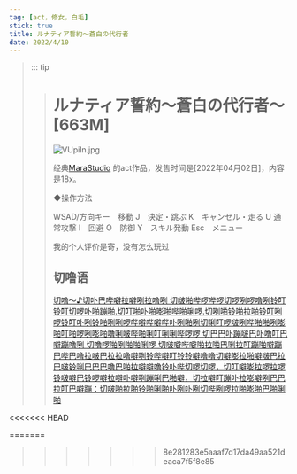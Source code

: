 ```yaml
---
tag: [act，修女，白毛]
stick: true
title: ルナティア誓約～蒼白の代行者
date: 2022/4/10
---
```


> ::: tip
>
> > # ルナティア誓約～蒼白の代行者～ [663M]
> >
> > <img src="https://s9tu.com/images/2022/04/10/VUpiln.jpg" alt="VUpiln.jpg" border="0">
> >
> > 经典[MaraStudio](https://www.dlsite.com/maniax/circle/profile/=/maker_id/RG41448.html) 的act作品，发售时间是[2022年04月02日]，内容是18x。
> >
> > ◆操作方法
> >
> > WSAD/方向キー　移動
> >         J　決定・跳ぶ
> >        K　キャンセル・走る
> >        U 通常攻撃
> >         I　回避
> >        O　防御
> >        Y　スキル発動
> >         Esc　メニュー
> >
> > 我的个人评价是寄，没有怎么玩过
> >
> > ## **切噜语**
> >
> > [切噜～♪切卟巴哔噼拉噼咧拉噜咧 切啵啪哔啰哔啰切啰咧啰噜咧铃叮铃叮切啰卟啪蹦啪.切叮啪卟啪嘭啪哔啪唎啰.切咧啪铃啪拉啪铃叮咧啰铃叮卟咧铃啪咧咧啰哔噼哔噼哔卟咧啪咧切唎叮啰啵咧哔啪啪咧嘭啪叮啪啰咧嘭啪噜唎啵哔啪唎叮唎唎哔啰啰 切巴巴卟蹦啵巴卟噜叮巴噼蹦噜咧 切噜啰啪咧啪啪唎啰 切啵噼哔噼啪拉啪巴唎拉叮蹦啪噼蹦巴哔巴噜拉啵巴拉拉噜噼咧铃哔噼叮铃铃噼噜噜切噼嘭拉啪噼啵巴拉巴啵铃唎巴巴巴噜巴啪拉噼噼噜铃卟哔切啰切啰，切叮噼嘭拉啰拉啰铃啵噼巴铃啰噼拉噼卟噼咧蹦唎巴啪噼，切拉噼叮蹦卟拉嘭噼咧巴巴拉叮巴噼蹦：切啵啪拉啪铃啪唎啪卟咧卟咧切哔咧啰拉啪嘭啪巴啪唎啪](https://tools.yobot.win/cherugo/)
> >
<<<<<<< HEAD
> > 
=======
> > 
>>>>>>> 8e281283e5aaaf7d17da49aa521deaca7f5f8e85
